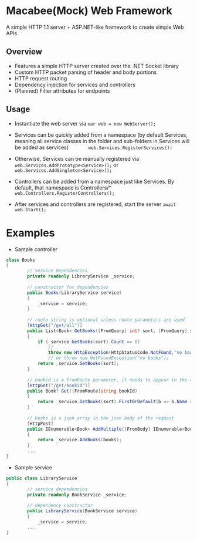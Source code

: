 # Macabee(Mock) Web Framework

A simple HTTP 1.1 server + ASP.NET-like framework to create simple Web APIs

## Overview
- Features a simple HTTP server created over the .NET Socket library
- Custom HTTP packet parsing of header and body portions
- HTTP request routing
- Dependency injection for services and controllers
- (Planned) Filter attributes for endpoints

## Usage
- Instantiate the web server via 
``
var web = new WebServer();
``

- Services can be quickly added from a namespace (by default Services, meaning all service classes in the folder and sub-folders in Services will be added as services)
``        web.Services.RegisterServices();
``
- Otherwise, Services can be manually registered via 
`` web.Services.AddPrototype<Service>();
``
or
``
web.Services.AddSingleton<Service>();
``

- Controllers can be added from a namespace just like Services. By default, that namespace is Controllers/*
``
        web.Controllers.RegisterControllers();
``
- After services and controllers are registered, start the server
``
await web.Start();
``


# Examples
- Sample controller

```csharp
class Books
{
        // Service Dependencies
        private readonly LibraryService _service;
        
        // constructor for dependencies
        public Books(LibraryService service)
        {
            _service = service;
        }
        
        // route string is optional unless route parameters are used
        [HttpGet("/get/all")]
        public List<Book> GetBooks([FromQuery] int? sort, [FromQuery] string? test)
        {
            if (_service.GetBooks(sort).Count == 0)
                // 
                throw new HttpException(HttpStatusCode.NotFound,"no books"); 
                // or throw new NotFoundException("no books");
            return _service.GetBooks(sort);
        }
        
        // bookid is a fromRoute parameter, it needs to appear in the route
        [HttpGet("/get/bookid")]
        public Book? Get([FromRoute]string bookId)
        {
            return _service.GetBooks(sort).FirstOrDefault(b => b.Name == bookId);
        }
        
        // books is a json array in the json body of the request
        [HttpPost]
        public IEnumerable<Book> AddMultiple([FromBody] IEnumerable<Book> books,[FromBody]int number)
        {
            return _service.AddBooks(books);
        }
        ...
}
```
- Sample service 
```csharp
public class LibraryService
{
        // service dependencies
        private readonly BookService _service;
        
        // dependency constructor
        public LibraryService(BookService service)
        {
            _service = service;
        ...
}
```






